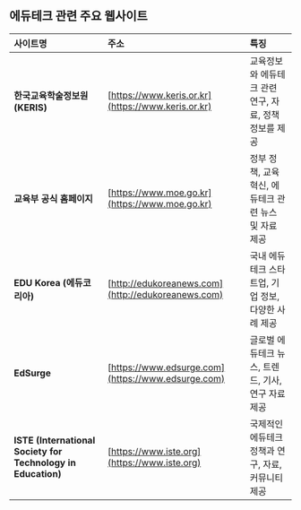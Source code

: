 ## 에듀테크 관련 주요 웹사이트

| 사이트명 | 주소 | 특징 |
| :--- | :--- | :--- |
| **한국교육학술정보원 (KERIS)** | [https://www.keris.or.kr](https://www.keris.or.kr) | 교육정보와 에듀테크 관련 연구, 자료, 정책 정보를 제공 |
| **교육부 공식 홈페이지** | [https://www.moe.go.kr](https://www.moe.go.kr) | 정부 정책, 교육혁신, 에듀테크 관련 뉴스 및 자료 제공 |
| **EDU Korea (에듀코리아)** | [http://edukoreanews.com](http://edukoreanews.com) | 국내 에듀테크 스타트업, 기업 정보, 다양한 사례 제공 |
| **EdSurge** | [https://www.edsurge.com](https://www.edsurge.com) | 글로벌 에듀테크 뉴스, 트렌드, 기사, 연구 자료 제공 |
| **ISTE (International Society for Technology in Education)** | [https://www.iste.org](https://www.iste.org) | 국제적인 에듀테크 정책과 연구, 자료, 커뮤니티 제공 |